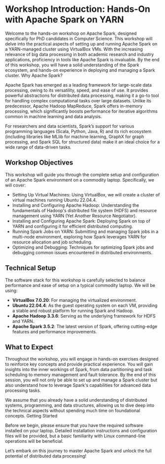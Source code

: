 # Workshop Introduction: Hands-On with Apache Spark on YARN

Welcome to the hands-on workshop on Apache Spark, designed specifically for PhD candidates in Computer Science. This workshop will delve into the practical aspects of setting up and running Apache Spark on a YARN-managed cluster using VirtualBox VMs. With the increasing relevance of big data processing in both academic research and industry applications, proficiency in tools like Apache Spark is invaluable. By the end of this workshop, you will have a solid understanding of the Spark ecosystem, and hands-on experience in deploying and managing a Spark cluster.
Why Apache Spark?

Apache Spark has emerged as a leading framework for large-scale data processing, owing to its versatility, speed, and ease of use. It provides powerful abstractions for distributed data processing, making it a go-to tool for handling complex computational tasks over large datasets. Unlike its predecessor, Apache Hadoop MapReduce, Spark offers in-memory processing, which significantly boosts performance for iterative algorithms common in machine learning and data analysis.

For researchers and data scientists, Spark’s support for various programming languages (Scala, Python, Java, R) and its rich ecosystem (including libraries like MLlib for machine learning, GraphX for graph processing, and Spark SQL for structured data) make it an ideal choice for a wide range of data-driven tasks.
## Workshop Objectives

This workshop will guide you through the complete setup and configuration of an Apache Spark environment on a commodity laptop. Specifically, we will cover:

 -  Setting Up Virtual Machines: Using VirtualBox, we will create a cluster of virtual machines running Ubuntu 22.04.4.
 -  Installing and Configuring Apache Hadoop: Understanding the fundamentals of Hadoop's distributed file system (HDFS) and resource management using YARN (Yet Another Resource Negotiator).
 -  Installing and Configuring Apache Spark: Deploying Spark on top of YARN and configuring it for efficient distributed computing.
 -  Running Spark Jobs on YARN: Submitting and managing Spark jobs in a multi-node environment, exploring how Spark leverages YARN for resource allocation and job scheduling.
 -  Optimizing and Debugging: Techniques for optimizing Spark jobs and debugging common issues encountered in distributed environments.

## Technical Setup

The software stack for this workshop is carefully selected to balance performance and ease of setup on a typical commodity laptop. We will be using:

  - **VirtualBox 7.0.20**: For managing the virtualized environment.
  - **Ubuntu 22.04.4**: As the guest operating system on each VM, providing a stable and robust platform for running Spark and Hadoop.
  - **Apache Hadoop 3.3.6**: Serving as the underlying framework for HDFS and YARN.
  - **Apache Spark 3.5.2**: The latest version of Spark, offering cutting-edge features and performance improvements.

## What to Expect

Throughout the workshop, you will engage in hands-on exercises designed to reinforce key concepts and provide practical experience. You will gain insights into the inner workings of Spark, from data partitioning and task scheduling to memory management and fault tolerance. By the end of this session, you will not only be able to set up and manage a Spark cluster but also understand how to leverage Spark's capabilities for advanced data processing tasks.

We assume that you already have a solid understanding of distributed systems, programming, and data structures, allowing us to dive deep into the technical aspects without spending much time on foundational concepts.
Getting Started

Before we begin, please ensure that you have the required software installed on your laptop. Detailed installation instructions and configuration files will be provided, but a basic familiarity with Linux command-line operations will be beneficial.

Let’s embark on this journey to master Apache Spark and unlock the full potential of distributed data processing!
